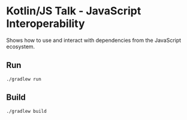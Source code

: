 # Kotlin/JS Talk - JavaScript Interoperability

Shows how to use and interact with dependencies from the JavaScript ecosystem.

## Run

```shell
./gradlew run
```

## Build

```shell
./gradlew build
```
